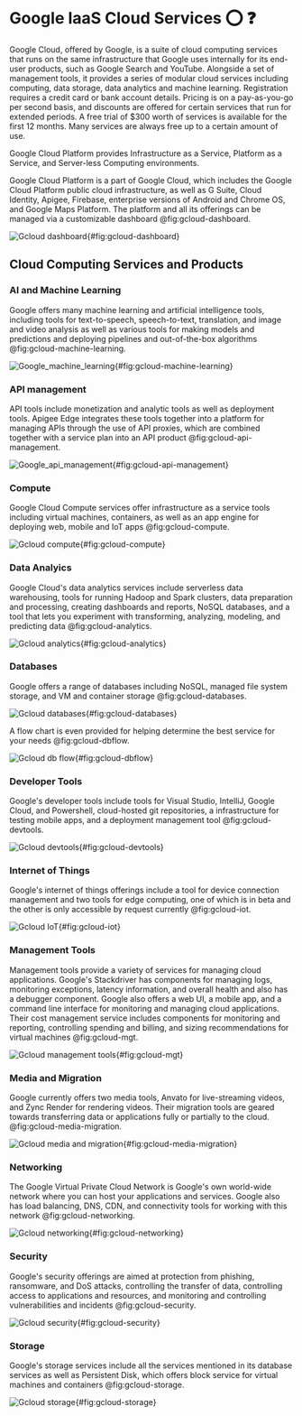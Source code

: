 # Google IaaS Cloud Services :o: :question:

Google Cloud, offered by Google, is a suite of cloud computing
services that runs on the same infrastructure that Google uses
internally for its end-user products, such as Google Search and
YouTube. Alongside a set of management tools, it provides a series of
modular cloud services including computing, data storage, data
analytics and machine learning. Registration requires a credit card or
bank account details. Pricing is on a pay-as-you-go per second basis, 
and discounts are offered for certain services that run for extended periods. 
A free trial of $300 worth of services is available for the first 12 months. 
Many services are always free up to a certain amount of use. 

Google Cloud Platform provides Infrastructure as a Service, Platform
as a Service, and Server-less Computing environments.

Google Cloud Platform is a part of Google Cloud, which includes the
Google Cloud Platform public cloud infrastructure, as well as G Suite, Cloud Identity, Apigee, Firebase,
enterprise versions of Android and Chrome OS, and Google Maps Platform. The platform and 
all its offerings can be managed via a customizable dashboard @fig:gcloud-dashboard.

![Gcloud dashboard](images/dashboard.png){#fig:gcloud-dashboard}

## Cloud Computing Services and Products

### AI and Machine Learning

Google offers many machine learning and artificial intelligence tools, including tools for text-to-speech, speech-to-text, translation, and image and video analysis as well as various tools for making models and predictions and deploying pipelines and out-of-the-box algorithms @fig:gcloud-machine-learning.

![Google_machine_learning](./images/machine_learning.png){#fig:gcloud-machine-learning}

### API management

API tools include monetization and analytic tools as well as deployment tools. Apigee Edge integrates these tools together into a platform for managing APIs through the use of API proxies, which are combined together with a service plan into an API product @fig:gcloud-api-management. 

![Google_api_management](images/api_management.png){#fig:gcloud-api-management}

### Compute

Google Cloud Compute services offer infrastructure as a service tools including virtual machines, containers, as well as an app engine for deploying web, mobile and IoT apps @fig:gcloud-compute.

![Gcloud compute](images/compute.png){#fig:gcloud-compute}

### Data Analyics

Google Cloud's data analytics services include serverless data warehousing, tools for running Hadoop and Spark clusters, data preparation and processing, creating dashboards and reports, NoSQL databases, and a tool that lets you experiment with transforming, analyzing, modeling, and predicting data @fig:gcloud-analytics. 

![Gcloud analytics](images/data_analytics.png){#fig:gcloud-analytics}

### Databases

Google offers a range of databases including NoSQL, managed file system storage, and VM and container storage @fig:gcloud-databases. 

![Gcloud databases](images/databases.png){#fig:gcloud-databases}

A flow chart is even provided for helping determine the best service for your needs @fig:gcloud-dbflow. 

![Gcloud db flow](images/db_flow.png){#fig:gcloud-dbflow}

### Developer Tools

Google's developer tools include tools for Visual Studio, IntelliJ, Google Cloud, and Powershell, cloud-hosted git repositories, a infrastructure for testing mobile apps, and a deployment management tool @fig:gcloud-devtools.

![Gcloud devtools](images/developer_tools.png){#fig:gcloud-devtools}

### Internet of Things

Google's internet of things offerings include a tool for device connection management and two tools for edge computing, one of which is in beta and the other is only accessible by request currently @fig:gcloud-iot.

![Gcloud IoT](images/iot.png){#fig:gcloud-iot}

### Management Tools

Management tools provide a variety of services for managing cloud applications. Google's Stackdriver has components for managing logs, monitoring exceptions, latency information, and overall health and also has a debugger component. Google also offers a web UI, a mobile app, and a command line interface for monitoring and managing cloud applications. Their cost management service includes components for monitoring and reporting, controlling spending and billing, and sizing recommendations for virtual machines @fig:gcloud-mgt.

![Gcloud management tools](images/management_tools.png){#fig:gcloud-mgt}

### Media and Migration

Google currently offers two media tools, Anvato for live-streaming videos, and Zync Render for rendering videos. Their migration tools are geared towards transferring data or applications fully or partially to the cloud. @fig:gcloud-media-migration.

![Gcloud media and migration](images/media_and_migration.png){#fig:gcloud-media-migration}

### Networking

The Google Virtual Private Cloud Network is Google's own world-wide network where you can host your applications and services. Google also has load balancing, DNS, CDN, and connectivity tools for working with this network @fig:gcloud-networking.

![Gcloud networking](images/networking.png){#fig:gcloud-networking}

### Security

Google's security offerings are aimed at protection from phishing, ransomware, and DoS attacks, controlling the transfer of data, controlling access to applications and resources, and monitoring and controlling vulnerabilities and incidents @fig:gcloud-security.

![Gcloud security](images/security.png){#fig:gcloud-security}

### Storage

Google's storage services include all the services mentioned in its database services as well as Persistent Disk, which offers block service for virtual machines and containers @fig:gcloud-storage.

![Gcloud storage](images/storage.png){#fig:gcloud-storage}

